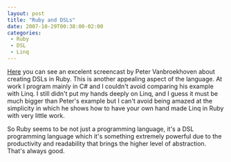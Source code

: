 ```yaml
---
layout: post
title: "Ruby and DSLs"
date: 2007-10-29T00:38:00-02:00
categories:
 - Ruby
 - DSL
 - Linq
---
```


[Here](http://www.xaop.com/articles/2007/10/07/metaprogramming) you can see an excelent screencast by Peter Vanbroekhoven about creating DSLs in Ruby. This is another appealing aspect of the language. At work I program mainly in C# and I couldn't avoid comparing his example with Linq. I still didn't put my hands deeply on Linq, and I guess it must be much bigger than Peter's example but I can't avoid being amazed at the simplicity in which he shows how to have your own hand made Linq in Ruby with very little work.

So Ruby seems to be not just a programming language, it's a DSL programming language which it's something extremely powerful due to the productivity and readability that brings the higher level of abstraction. That's always good.
